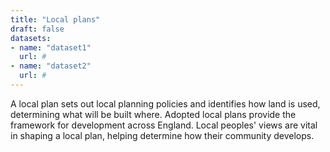 ```yaml
---
title: "Local plans"
draft: false
datasets:
- name: "dataset1"
  url: #
- name: "dataset2"
  url: #
---
```


A local plan sets out local planning policies and identifies how land is used, determining what will be built where. Adopted local plans provide the framework for development across England. Local peoples' views are vital in shaping a local plan, helping determine how their community develops.
